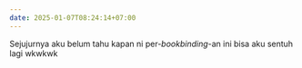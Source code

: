 ```yaml
---
date: 2025-01-07T08:24:14+07:00
---
```


Sejujurnya aku belum tahu kapan ni per-*bookbinding*-an ini bisa aku sentuh lagi wkwkwk